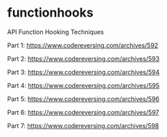 # functionhooks

API Function Hooking Techniques

Part 1: https://www.codereversing.com/archives/592

Part 2: https://www.codereversing.com/archives/593

Part 3: https://www.codereversing.com/archives/594

Part 4: https://www.codereversing.com/archives/595

Part 5: https://www.codereversing.com/archives/596

Part 6: https://www.codereversing.com/archives/597

Part 7: https://www.codereversing.com/archives/598
